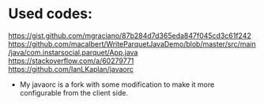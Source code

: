 # Used codes:
https://gist.github.com/mgraciano/87b284d7d365eda847f045cd3c61f242
https://github.com/macalbert/WriteParquetJavaDemo/blob/master/src/main/java/com.instarsocial.parquet/App.java
https://stackoverflow.com/a/60279771
https://github.com/IanLKaplan/javaorc
* My javaorc is a fork with some modification to make it more configurable from the client side.

